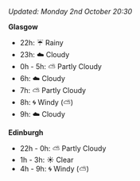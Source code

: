 *Updated: Monday 2nd October 20:30*

**Glasgow**

* 22h: :umbrella: Rainy
* 23h: :cloud: Cloudy
* 0h - 5h: :partly_sunny: Partly Cloudy
* 6h: :cloud: Cloudy
* 7h: :partly_sunny: Partly Cloudy
* 8h: :cyclone: Windy (:partly_sunny:)
* 9h: :cloud: Cloudy

**Edinburgh**

* 22h - 0h: :partly_sunny: Partly Cloudy
* 1h - 3h: :sunny: Clear
* 4h - 9h: :cyclone: Windy (:partly_sunny:)
